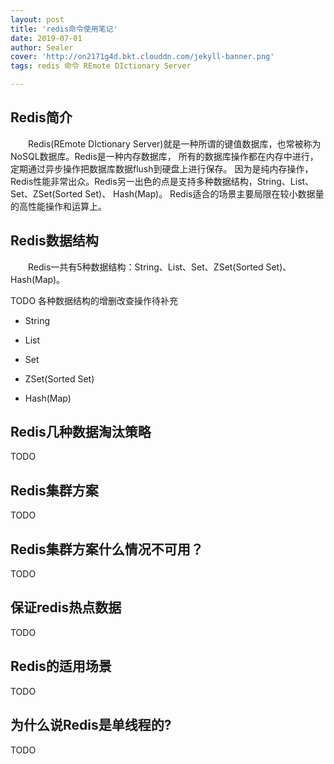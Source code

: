 ```yaml
---
layout: post
title: 'redis命令使用笔记'
date: 2019-07-01
author: Sealer
cover: 'http://on2171g4d.bkt.clouddn.com/jekyll-banner.png'
tags: redis 命令 REmote DIctionary Server  

---
```


## Redis简介
　　Redis(REmote DIctionary Server)就是一种所谓的键值数据库，也常被称为NoSQL数据库。Redis是一种内存数据库，
所有的数据库操作都在内存中进行，定期通过异步操作把数据库数据flush到硬盘上进行保存。
因为是纯内存操作，Redis性能非常出众。Redis另一出色的点是支持多种数据结构，String、List、Set、ZSet(Sorted Set)、
Hash(Map)。 Redis适合的场景主要局限在较小数据量的高性能操作和运算上。

## Redis数据结构
　　Redis一共有5种数据结构：String、List、Set、ZSet(Sorted Set)、Hash(Map)。

TODO 各种数据结构的增删改查操作待补充
* String

* List

* Set

* ZSet(Sorted Set)

* Hash(Map)

## Redis几种数据淘汰策略
TODO

## Redis集群方案
TODO

## Redis集群方案什么情况不可用？
TODO 

## 保证redis热点数据
TODO

## Redis的适用场景
TODO

## 为什么说Redis是单线程的?
TODO










































